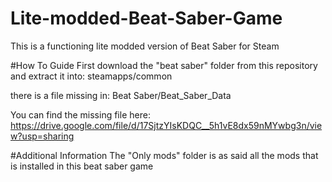 # Lite-modded-Beat-Saber-Game
This is a functioning lite modded version of Beat Saber for Steam


#How To Guide
First download the "beat saber" folder from this repository and extract it into:
steamapps/common

there is a file missing in:
Beat Saber/Beat_Saber_Data

You can find the missing file here:
https://drive.google.com/file/d/17SjtzYIsKDQC__5h1vE8dx59nMYwbg3n/view?usp=sharing

#Additional Information
The "Only mods" folder is as said all the mods that is installed in this beat saber game
